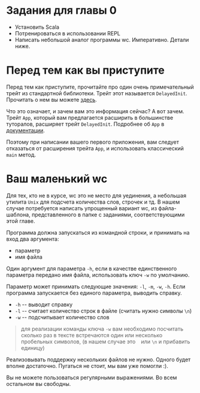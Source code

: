 Задания для главы 0
===================

  - Установить Scala
  - Потренироваться в использовании REPL
  - Написать небольшой аналог программы wc. Императивно. Детали ниже.


Перед тем как вы приступите
===========================
Перед тем как приступите, прочитайте про один очень примечательный
трейт из стандартной библиотеки. Трейт этот называется `DelayedInit`.
Прочитать о нем вы можете [здесь][delayed-init].

Что это означает, и зачем вам это информация сейчас? А вот зачем.
Трейт `App`, который вам предлагается расширить в большинстве туторалов,
расширяет трейт `DelayedInit`. Подробнее об `App` в
[документации][app-doc].

Поэтому при написании вашего первого приложения, вам следует отказаться
от расширения трейта `App`, и использовать классический `main` метод.


Ваш маленький wc
================
Для тех, кто не в курсе, wc это не место для уединения, а небольшая
утилита `Unix` для подсчета количества слов, строчек и тд.
В нашем случае потребуется написать упрощенный вариант wc, из файла-
шаблона, представленного в папке с заданиями, соответствующими этой
главе.

Программа должна запускаться из командной строки, и принимать на вход
два аргумента:

 - параметр
 - имя файла

Один аргумент для параметра `-h`, если в качестве единственного
параметра передано имя файла, использовать ключ `-w` по умолчанию.

Параметр может принимать следующие значения: `-l`, `-m`, `-w`, `-h`.
Если программа запускается без единого параметра, выводить справку.

 * `-h` -- выводит справку
 * `-l` -- считает количество строк в файле (считать нужно символы `\n`)
 * `-w` -- подсчитывает количество слов

> для реализации команды ключа `-w` вам необходимо посчитать сколько
> раз в тексте встречаются один или несколько пробельных символов, (в
> нашем случае это ` ` или `\n` и прибавить единицу)

Реализовывать поддержку нескольких файлов не нужно. Одного будет вполне
достаточно. Пугаться не стоит, мы вам уже помогли :).

Вы не можете пользоваться регулярными выражениями. Во всем остальном
вы свободны.

[app-doc]: http://www.scala-lang.org/api/current/scala/App.html
[delayed-init]: http://www.scala-lang.org/api/current/scala/DelayedInit.html

